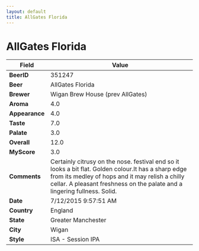 ```yaml
---
layout: default
title: AllGates Florida
---
```


# AllGates Florida

| Field         | Value     |
|---------------|-----------|
| **BeerID** | 351247 |
| **Beer** | AllGates Florida |
| **Brewer** | Wigan Brew House (prev AllGates) |
| **Aroma** | 4.0 |
| **Appearance** | 4.0 |
| **Taste** | 7.0 |
| **Palate** | 3.0 |
| **Overall** | 12.0 |
| **MyScore** | 3.0 |
| **Comments** | Certainly citrusy on the nose. festival end so it looks a bit flat. Golden colour.It has a sharp edge from its medley of hops and it may relish a chilly cellar. A pleasant freshness on the palate and a lingering fullness. Solid. |
| **Date** | 7/12/2015 9:57:51 AM |
| **Country** | England |
| **State** | Greater Manchester |
| **City** | Wigan |
| **Style** | ISA - Session IPA |
